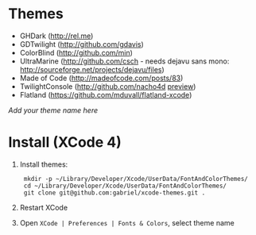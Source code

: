 # Themes

* GHDark (http://rel.me)
* GDTwilight (http://github.com/gdavis)
* ColorBlind (http://github.com/min)
* UltraMarine (http://github.com/csch - needs dejavu sans mono: http://sourceforge.net/projects/dejavu/files)
* Made of Code (http://madeofcode.com/posts/83)
* TwilightConsole (http://github.com/nacho4d [preview](http://nacho4d-nacho4d.blogspot.com/2012/03/another-twilight-theme-for-xcode.html))
* Flatland (https://github.com/mduvall/flatland-xcode)

_Add your theme name here_

# Install (XCode 4)

1. Install themes:

        mkdir -p ~/Library/Developer/Xcode/UserData/FontAndColorThemes/
        cd ~/Library/Developer/Xcode/UserData/FontAndColorThemes/
        git clone git@github.com:gabriel/xcode-themes.git .

1. Restart XCode
1. Open `XCode | Preferences | Fonts & Colors`, select theme name


